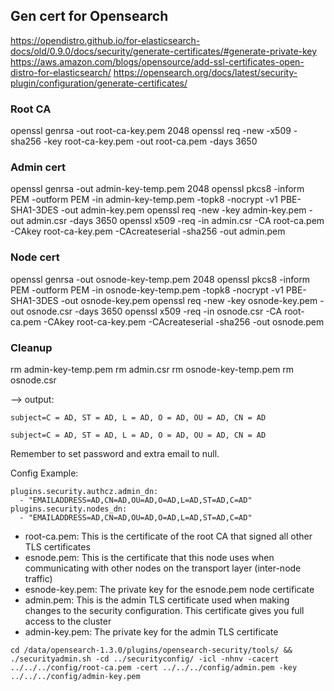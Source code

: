 
## Gen cert for Opensearch
https://opendistro.github.io/for-elasticsearch-docs/old/0.9.0/docs/security/generate-certificates/#generate-private-key
https://aws.amazon.com/blogs/opensource/add-ssl-certificates-open-distro-for-elasticsearch/
https://opensearch.org/docs/latest/security-plugin/configuration/generate-certificates/


### Root CA
openssl genrsa -out root-ca-key.pem 2048 
openssl req -new -x509 -sha256 -key root-ca-key.pem -out root-ca.pem -days 3650

### Admin cert
openssl genrsa -out admin-key-temp.pem 2048
openssl pkcs8 -inform PEM -outform PEM -in admin-key-temp.pem -topk8 -nocrypt -v1 PBE-SHA1-3DES -out admin-key.pem
openssl req -new -key admin-key.pem -out admin.csr -days 3650
openssl x509 -req -in admin.csr -CA root-ca.pem -CAkey root-ca-key.pem -CAcreateserial -sha256 -out admin.pem

### Node cert
openssl genrsa -out osnode-key-temp.pem 2048
openssl pkcs8 -inform PEM -outform PEM -in osnode-key-temp.pem -topk8 -nocrypt -v1 PBE-SHA1-3DES -out osnode-key.pem
openssl req -new -key osnode-key.pem -out osnode.csr -days 3650
openssl x509 -req -in osnode.csr -CA root-ca.pem -CAkey root-ca-key.pem -CAcreateserial -sha256 -out osnode.pem

### Cleanup
rm admin-key-temp.pem
rm admin.csr
rm osnode-key-temp.pem
rm osnode.csr

--> output:
```
subject=C = AD, ST = AD, L = AD, O = AD, OU = AD, CN = AD
```

```
subject=C = AD, ST = AD, L = AD, O = AD, OU = AD, CN = AD
``` 

Remember to set password and extra email to null.

Config Example:

```
plugins.security.authcz.admin_dn:
  - "EMAILADDRESS=AD,CN=AD,OU=AD,O=AD,L=AD,ST=AD,C=AD"
plugins.security.nodes_dn:
  - "EMAILADDRESS=AD,CN=AD,OU=AD,O=AD,L=AD,ST=AD,C=AD"
```


- root-ca.pem: This is the certificate of the root CA that signed all other TLS certificates
- esnode.pem: This is the certificate that this node uses when communicating with other nodes on the transport layer (inter-node traffic) 
- esnode-key.pem: The private key for the esnode.pem node certificate
- admin.pem: This is the admin TLS certificate used when making changes to the security configuration. This certificate gives you full access to the cluster
- admin-key.pem: The private key for the admin TLS certificate

```
cd /data/opensearch-1.3.0/plugins/opensearch-security/tools/ &&
./securityadmin.sh -cd ../securityconfig/ -icl -nhnv -cacert ../../../config/root-ca.pem -cert ../../../config/admin.pem -key ../../../config/admin-key.pem
```
